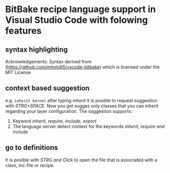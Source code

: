# BitBake recipe language support in Visual Studio Code with folowing features

## syntax highlighting
Acknowledgements:
Syntax derived from (https://github.com/mholo65/vscode-bitbake) which is licensed under the MIT License

## context based suggestion
e.g. ```inherit kernel``` after typing *inherit* it is posible to request suggestion with *STRG+SPACE*. Now you get sugges only classes that you can inherit regarding your layer configuration.
The suggestion supports:
1. Keyword *inherit, require, include, export*
2. The language server detect context for the keywords *inherit, require and include*

## go to definitions
It is posible with *STRG and Click* to open the file that is associated with a class, inc-file or recipe.



